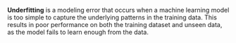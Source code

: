 **Underfitting** is a modeling error that occurs when a machine learning model is too simple to capture the underlying patterns in the training data. This results in poor performance on both the training dataset and unseen data, as the model fails to learn enough from the data.